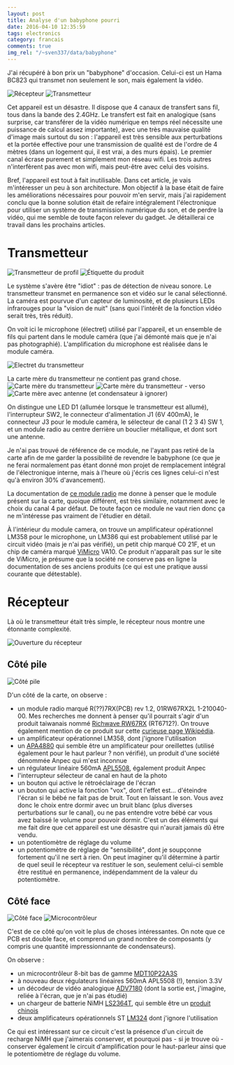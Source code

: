 ```yaml
---
layout: post
title: Analyse d'un babyphone pourri
date: 2016-04-10 12:35:59
tags: electronics
category: francais
comments: true
img_rel: "/~sven337/data/babyphone"
---
```


J'ai récupéré à bon prix un "babyphone" d'occasion. Celui-ci est un Hama BC823 qui transmet non seulement le son, mais également la vidéo.

![Récepteur](receiver.jpg)
![Transmetteur](transmitter_face.jpg)

Cet appareil est un désastre. Il dispose que 4 canaux de transfert sans fil, tous dans la bande des 2.4GHz. Le transfert est fait en analogique (sans surprise, car transférer de la vidéo numérique en temps réel nécessite une puissance de calcul assez importante), avec une très mauvaise qualité d'image mais surtout du son : l'appareil est très sensible aux perturbations et la portée effective pour une transmission de qualité est de l'ordre de 4 mètres (dans un logement qui, il est vrai, a des murs épais). Le premier canal écrase purement et simplement mon réseau wifi. Les trois autres n'interfèrent pas avec mon wifi, mais peut-être avec celui des voisins.

Bref, l'appareil est tout à fait inutilisable. Dans cet article, je vais m'intéresser un peu à son architecture. Mon objectif à la base était de faire les améliorations nécessaires pour pouvoir m'en servir, mais j'ai rapidement conclu que la bonne solution était de refaire intégralement l'électronique pour utiliser un système de transmission numérique du son, et de perdre la vidéo, qui me semble de toute façon relever du gadget. Je détaillerai ce travail dans les prochains articles.  

# Transmetteur

![Transmetteur de profil](transmitter_side.jpg)
![Étiquette du produit](transmitter_label.jpg) 

Le système s'avère être "idiot" : pas de détection de niveau sonore. Le transmetteur transmet en permanence son et vidéo sur le canal sélectionné. La caméra est pourvue d'un capteur de luminosité, et de plusieurs LEDs infrarouges pour la "vision de nuit" (sans quoi l'intérêt de la fonction vidéo serait très, très réduit).

On voit ici le microphone (électret) utilisé par l'appareil, et un ensemble de fils qui partent dans le module caméra (que j'ai démonté mais que je n'ai pas photographié). L'amplification du microphone est réalisée dans le module caméra.

![Electret du transmetteur](transmitter_internal_electret.jpg)

La carte mère du transmetteur ne contient pas grand chose.
![Carte mère du transmetteur](transmitter_internal_front_board.jpg)	
![Carte mère du transmetteur - verso](transmitter_back.jpg)	
![Carte mère avec antenne (et condensateur à ignorer)](transmitter_internal_front_addedCAP.jpg)	

On distingue une LED D1 (allumée lorsque le transmetteur est allumé), l'interrupteur SW2, le connecteur d'alimentation J1 (6V 400mA), le connecteur J3 pour le module caméra, le sélecteur de canal (1 2 3 4) SW 1, et un module radio au centre derrière un bouclier métallique, et dont sort une antenne.

Je n'ai pas trouvé de référence de ce module, ne l'ayant pas retiré de la carte afin de me garder la possibilité de revendre le babyphone (ce que je ne ferai normalement pas étant donné mon projet de remplacement intégral de l'électronique interne, mais à l'heure où j'écris ces lignes celui-ci n'est qu'à environ 30% d'avancement).

La documentation de [ce module radio](https://www.dpcav.com/data_sheets/AWM631TX.pdf) me donne à penser que le module présent sur la carte, quoique différent, est très similaire, notamment avec le choix du canal 4 par défaut. De toute façon ce module ne vaut rien donc ça ne m'intéresse pas vraiment de l'étudier en détail.

À l'intérieur du module camera, on trouve un amplificateur opérationnel LM358 pour le microphone, un LM386 qui est probablement utilisé par le circuit vidéo (mais je n'ai pas vérifié), un petit chip marqué C0 21F, et un chip de caméra marqué [ViMicro](http://www.vimicro.com/) VA10. Ce produit n'apparaît pas sur le site de ViMicro, je présume que la société ne conserve pas en ligne la documentation de ses anciens produits (ce qui est une pratique aussi courante que détestable).


# Récepteur

Là où le transmetteur était très simple, le récepteur nous montre une étonnante complexité.

![Ouverture du récepteur](receiver_disassemble.jpg)

## Côté pile

![Côté pile](receiver_back_board.jpg)

D'un côté de la carte, on observe :

- un module radio marqué R(??)7RX(PCB) rev 1.2, 01RW67RX2L 1-210040-00. Mes recherches me donnent à penser qu'il pourrait s'agir d'un produit taiwanais nommé [Richwave RW67RX](http://www.richwave.com.tw/product.php?CNo=9) (RT6712?). On trouve également mention de ce produit sur cette [curieuse page Wikipédia](https://en.wikipedia.org/wiki/Spy_video_car).
- un amplificateur opérationnel LM358, dont j'ignore l'utilisation
- un [APA4880](http://www.anpec.com.tw/ashx_prod_file.ashx?prod_id=122&file_path=20090109105809347.pdf&original_name=APA4880.pdf) qui semble être un amplificateur pour oreillettes (utilisé également pour le haut parleur ? non vérifié), un produit d'une société dénommée Anpec qui m'est inconnue
- un régulateur linéaire 560mA [APL5508](http://www.anpec.com.tw/ashx_prod_file.ashx?prod_id=412&file_path=20131021181317165.pdf&original_name=APL5508R/9R.pdf), également produit Anpec
- l'interrupteur sélecteur de canal en haut de la photo
- un bouton qui active le rétroéclairage de l'écran
- un bouton qui active la fonction "vox", dont l'effet est... d'éteindre l'écran si le bébé ne fait pas de bruit. Tout en laissant le son. Vous avez donc le choix entre dormir avec un bruit blanc (plus diverses perturbations sur le canal), ou ne pas entendre votre bébé car vous avez baissé le volume pour pouvoir dormir. C'est un des éléments qui me fait dire que cet appareil est une désastre qui n'aurait jamais dû être vendu.
- un potentiomètre de réglage du volume
- un potentiomètre de réglage de "sensibilité", dont je soupçonne fortement qu'il ne sert à rien. On peut imaginer qu'il détermine à partir de quel seuil le récepteur va restituer le son, seulement celui-ci semble être restitué en permanence, indépendamment de la valeur du potentiomètre.

## Côté face

![Côté face](receiver_internal_back.jpg)
![Microcontrôleur](receiver_uc.jpg)

C'est de ce côté qu'on voit le plus de choses intéressantes. On note que ce PCB est double face, et comprend un grand nombre de composants (y compris une quantité impressionnante de condensateurs).

On observe :

- un microcontrôleur 8-bit bas de gamme [MDT10P22A3S](http://www.digchip.com/datasheets/download_datasheet.php?id=2799060&part-number=MDT10P22A3S)
- à nouveau deux régulateurs linéaires 560mA APL5508 (!), tension 3.3V
- un décodeur de vidéo analogique [ADV7180](http://www.analog.com/en/products/audio-video/video-decoders/adv7180.html) (dont la sortie est, j'imagine, reliée à l'écran, que je n'ai pas étudié)
- un chargeur de batterie NiMH [LS2364T](http://www.datasheetspdf.com/PDF/LS2364T/718641/1), qui semble être un [produit chinois](http://www.linkas.com.cn/e0.html)
- deux amplificateurs opérationnels ST [LM324](http://www.st.com/web/catalog/sense_power/FM123/SC61/SS1378/PF63709) dont j'ignore l'utilisation

Ce qui est intéressant sur ce circuit c'est la présence d'un circuit de recharge NiMH que j'aimerais conserver, et pourquoi pas - si je trouve où - conserver également le circuit d'amplification pour le haut-parleur ainsi que le potentiomètre de réglage du volume.
<script>
    $(document).ready(function() {
		$("a[href$='.jpg'],a[href$='.jpeg'],a[href$='.png'],a[href$='.gif']").attr('rel', 'gallery').fancybox();
    });
</script>

